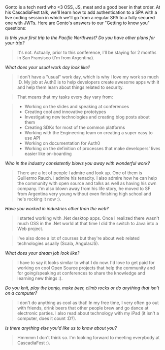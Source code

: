 Gonto is a tech nerd who <3 OSS, JS, meat and a good beer in that order. At his CascadiaFest talk, we'll learn how to add authentication to a SPA with a live coding session in which we'll go from a regular SPA to a fully secured one with JWTs. Here are Gonto's answers to our "Getting to know you" questions:

*Is this your first trip to the Pacific Northwest? Do you have other plans for your trip?*

> It's not. Actually, prior to this conference, I'll be staying for 2 months in San Fransisco (I'm from Argentina).

*What does your usual work day look like?*

> I don't have a "usual" work day, which is why I love my work so much :D. My job at Auth0 is to help developers create awesome apps with it and help them learn about things related to security. 

> That means that my tasks every day vary from:

> * Working on the slides and speaking at conferences
> * Creating cool and innovative prototypes
> * Investigating new technologies and creating blog posts about them
> * Creating SDKs for most of the common platforms
> * Working with the Engineering team on creating a super easy to use API
> * Working on documentation for Auth0
> * Working on the definition of processes that make developers' lives easier like on-boarding

*Who in the industry consistently blows you away with wonderful work?*

> There are a lot of people I admire and look up. One of them is Guillermo Rauch. I admire his tenacity. I also admire how he can help the community with open source and talks as well as having his own company. I'm also blown away from his life story, he moved to SF from Argentina very young without even finishing high school and he's rocking it now :). 

*Have you worked in industries other than the web?*

> I started working with .Net desktop apps. Once I realized there wasn't much OSS in the .Net world at that time I did the switch to Java into a Web project.

> I've also done a lot of courses but they're about web related technologies usually (Scala, AngularJS).

*What does your dream job look like?*

> I have to say it looks similar to what I do now. I'd love to get paid for working on cool Open Source projects that help the community and for going/speaking at conferences to share the knowledge and learning new things :).

*Do you knit, play the banjo, make beer, climb rocks or do anything that isn't on a computer?*

> I don't do anything as cool as that! In my free time, I very often go out  with friends, drink beers that other people brew and go dance at electronic parties. I also read about technology with my iPad (it isn't a computer, does it count :D?).

*Is there anything else you'd like us to know about you?*

> Hmmmm I don't think so. I'm looking forward to meeting everybody at CascadiaFest :).

